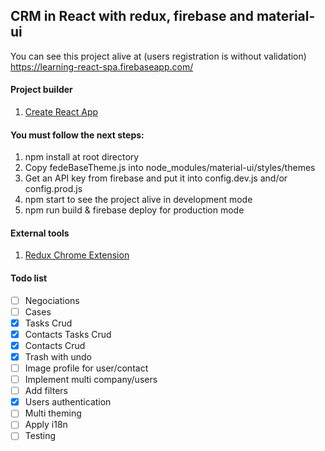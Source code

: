 ## CRM in React with redux, firebase and material-ui

You can see this project alive at (users registration is without validation) <https://learning-react-spa.firebaseapp.com/>

#### Project builder
1. [Create React App](https://github.com/facebookincubator/create-react-app)

#### You must follow the next steps:

1. npm install at root directory
2. Copy fedeBaseTheme.js into node_modules/material-ui/styles/themes
3. Get an API key from firebase and put it into config.dev.js and/or config.prod.js
4. npm start to see the project alive in development mode
5. npm run build & firebase deploy for production mode

#### External tools
1. [Redux Chrome Extension](https://chrome.google.com/webstore/detail/redux-devtools/lmhkpmbekcpmknklioeibfkpmmfibljd)

#### Todo list
- [ ] Negociations
- [ ] Cases
- [x] Tasks Crud
- [x] Contacts Tasks Crud
- [x] Contacts Crud
- [x] Trash with undo
- [ ] Image profile for user/contact
- [ ] Implement multi company/users
- [ ] Add filters
- [x] Users authentication
- [ ] Multi theming
- [ ] Apply i18n
- [ ] Testing
